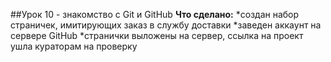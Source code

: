 ﻿##Урок 10 - знакомство с Git и GitHub
 **Что сделано:**
 *создан набор страничек, имитирующих заказ в службу доставки
 *заведен аккаунт на сервере GitHub
 *странички выложены на сервер, ссылка на проект ушла кураторам на проверку
